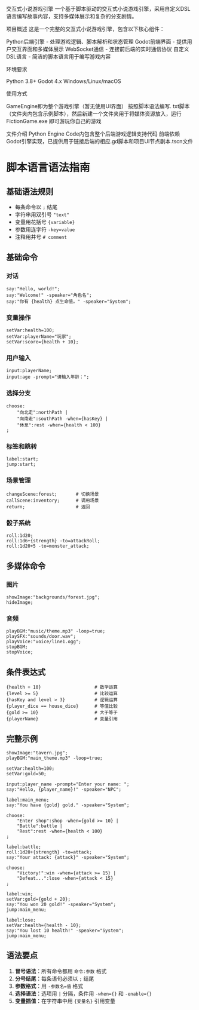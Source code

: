 交互式小说游戏引擎
一个基于脚本驱动的交互式小说游戏引擎，采用自定义DSL语言编写故事内容，支持多媒体展示和复杂的分支剧情。

项目概述
这是一个完整的交互式小说游戏引擎，包含以下核心组件：

Python后端引擎 - 处理游戏逻辑、脚本解析和状态管理
Godot前端界面 - 提供用户交互界面和多媒体展示
WebSocket通信 - 连接前后端的实时通信协议
自定义DSL语言 - 简洁的脚本语言用于编写游戏内容

环境要求

Python 3.8+
Godot 4.x
Windows/Linux/macOS

使用方式

GameEngine即为整个游戏引擎（暂无使用UI界面）
按照脚本语法编写. txt脚本（文件夹内包含示例脚本），然后新建一个文件夹用于将媒体资源放入，运行 FictionGame.exe 即可游玩你自己的游戏

文件介绍
Python Engine Code内包含整个后端游戏逻辑支持代码
前端依赖Godot引擎实现，已提供用于链接后端的相应.gd脚本和项目UI节点剧本.tscn文件

# 脚本语言语法指南

## 基础语法规则

- 每条命令以 `;` 结尾
- 字符串用双引号 `"text"`
- 变量用花括号 `{variable}`
- 参数用连字符 `-key=value`
- 注释用井号 `# comment`

## 基础命令

### 对话
```
say:"Hello, world!";
say:"Welcome!" -speaker="角色名";
say:"你有 {health} 点生命值。" -speaker="System";
```

### 变量操作
```
setVar:health=100;
setVar:playerName="玩家";
setVar:score={health + 10};
```

### 用户输入
```
input:playerName;
input:age -prompt="请输入年龄：";
```

### 选择分支
```
choose:
    "向北走":northPath |
    "向南走":southPath -when={hasKey} |
    "休息":rest -when={health < 100}
;
```

### 标签和跳转
```
label:start;
jump:start;
```

### 场景管理
```
changeScene:forest;       # 切换场景
callScene:inventory;      # 调用场景
return;                   # 返回
```

### 骰子系统
```
roll:1d20;
roll:1d6+{strength} -to=attackRoll;
roll:1d20+5 -to=monster_attack;
```

## 多媒体命令

### 图片
```
showImage:"backgrounds/forest.jpg";
hideImage;
```

### 音频
```
playBGM:"music/theme.mp3" -loop=true;
playSFX:"sounds/door.wav";
playVoice:"voice/line1.ogg";
stopBGM;
stopVoice;
```

## 条件表达式

```
{health + 10}                    # 数学运算
{level >= 5}                     # 比较运算
{hasKey and level > 3}           # 逻辑运算
{player_dice == house_dice}      # 等值比较
{gold >= 10}                     # 大于等于
{playerName}                     # 变量引用
```

## 完整示例

```
showImage:"tavern.jpg";
playBGM:"main_theme.mp3" -loop=true;

setVar:health=100;
setVar:gold=50;

input:player_name -prompt="Enter your name: ";
say:"Hello, {player_name}!" -speaker="NPC";

label:main_menu;
say:"You have {gold} gold." -speaker="System";

choose:
    "Enter shop":shop -when={gold >= 10} |
    "Battle":battle |
    "Rest":rest -when={health < 100}
;

label:battle;
roll:1d20+{strength} -to=attack;
say:"Your attack: {attack}" -speaker="System";

choose:
    "Victory!":win -when={attack >= 15} |
    "Defeat...":lose -when={attack < 15}
;

label:win;
setVar:gold={gold + 20};
say:"You won 20 gold!" -speaker="System";
jump:main_menu;

label:lose;
setVar:health={health - 10};
say:"You lost 10 health!" -speaker="System";
jump:main_menu;
```

## 语法要点

1. **冒号语法**：所有命令都用 `命令:参数` 格式
2. **分号结尾**：每条语句必须以 `;` 结尾
3. **参数格式**：用 `-参数名=值` 格式
4. **选择语法**：选项用 `|` 分隔，条件用 `-when={}` 和 `-enable={}`
5. **变量插值**：在字符串中用 `{变量名}` 引用变量
